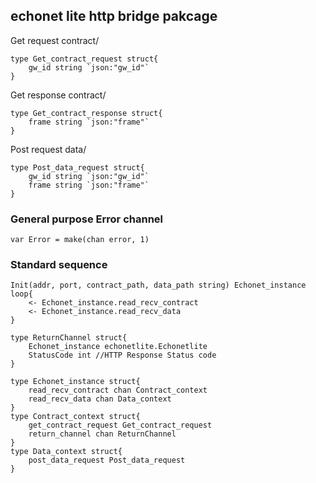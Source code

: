 ## echonet lite http bridge pakcage

Get request contract/

```
type Get_contract_request struct{
    gw_id string `json:"gw_id"`
}
```

Get response contract/

```
type Get_contract_response struct{
    frame string `json:"frame"`
}
```

Post request data/

```
type Post_data_request struct{
    gw_id string `json:"gw_id"`
    frame string `json:"frame"`
}
```

### General purpose Error channel

```
var Error = make(chan error, 1)
```

### Standard sequence

```
Init(addr, port, contract_path, data_path string) Echonet_instance
loop{
    <- Echonet_instance.read_recv_contract
    <- Echonet_instance.read_recv_data
}
```

```
type ReturnChannel struct{
    Echonet_instance echonetlite.Echonetlite
    StatusCode int //HTTP Response Status code
}
```

```
type Echonet_instance struct{
    read_recv_contract chan Contract_context
    read_recv_data chan Data_context
}
type Contract_context struct{
    get_contract_request Get_contract_request
    return_channel chan ReturnChannel
}
type Data_context struct{
    post_data_request Post_data_request
}
```
